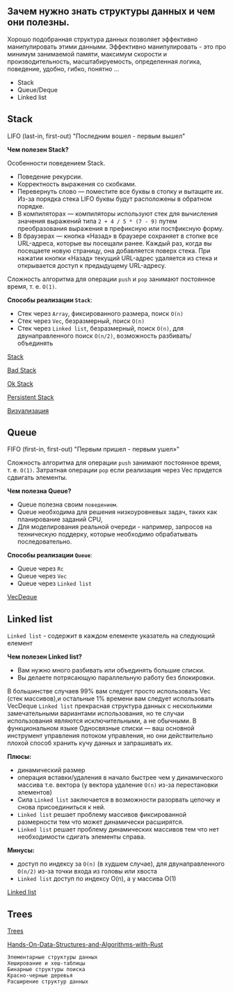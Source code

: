 ## Зачем нужно знать структуры данных и чем они полезны.

Хорошо подобранная структура данных позволяет эффективно манипулировать этими данными. 
Эффективно манипулировать - это про минимум занимаемой памяти, максимум скорости и производительность, масштабируемость, определенная логика, поведение, удобно, гибко, понятно ...  
 
- Stack
- Queue/Deque
- Linked list


## Stack
    
LIFO (last-in, first-out) "Последним вошел - первым вышел"

**Чем полезен Stack?**

Особенности поведением Stack. 

- Поведение рекурсии.
- Корректность выражения со скобками.
- Перевернуть слово — поместите все буквы в стопку и вытащите их. Из-за порядка стека LIFO буквы будут расположены в обратном порядке.
- В компиляторах — компиляторы используют стек для вычисления значения выражений типа `2 + 4 / 5 * (7 - 9)` путем преобразования выражения в префиксную или постфиксную форму.
- В браузерах — кнопка «Назад» в браузере сохраняет в стопке все URL-адреса, которые вы посещали ранее. Каждый раз, когда вы посещаете новую страницу, она добавляется поверх стека. При нажатии кнопки «Назад» текущий URL-адрес удаляется из стека и открывается доступ к предыдущему URL-адресу.

Сложность алгоритма для операции `push` и `pop` занимают постоянное время, т. е. `O(1)`.

**Способы реализации `Stack`**:

- Стек через `Array`, фиксированного размера, поиск `O(n)`
- Стек через `Vec`, безразмерный, поиск `O(n)`
- Стек через `Linked list`, безразмерный, поиск `O(n)`, для двунаправленного поиск `O(n/2)`, возможность разбивать/объединять

[Stack](https://www.programiz.com/dsa/stack)

[Bad Stack](https://rust-unofficial.github.io/too-many-lists/first.html)

[Ok Stack](https://rust-unofficial.github.io/too-many-lists/second.html)

[Persistent Stack](https://rust-unofficial.github.io/too-many-lists/third.html)

[Визуализация](https://www.cs.usfca.edu/~galles/visualization/StackArray.html) 

 
## Queue

FIFO (first-in, first-out) "Первым пришел - первым ушел»"

Сложность алгоритма для операции `push` занимают постоянное время, т. е. `O(1)`.
Затратная операции `pop` если реализация через Vec придется сдвигать элементы. 

**Чем полезна Queue?**

- Queue полезна своим `поведением`.  
- Queue необходима для решения низкоуровневых задач, таких как планирование заданий CPU,
- Для моделирования реальной очереди - например, запросов на техническую поддерку, которые необходимо обрабатывать последовательно.  

**Способы реализации `Queue`**:

- Queue через `Rc`
- Queue через `Vec`
- Queue через `Linked list`

[VecDeque](https://doc.rust-lang.org/std/collections/struct.VecDeque.html)
 
## Linked list

`Linked list` - содержит в каждом елементе указатель на следующий елемент

**Чем полезен Linked list?**

- Вам нужно много разбивать или объединять большие списки. 
- Вы делаете потрясающую параллельную работу без блокировки.

В большинстве случаев 99% вам следует просто использовать Vec (стек массивов),и остальные 1% времени вам следует использовать VecDeque
`Linked list` прекрасная структура данных с несколькими замечательными вариантами использования, но те случаи использования являются исключительными, а не обычными.
В функциональном языке Односвязные списки — ваш основной инструмент управления потоком управления, но они действительно плохой способ хранить кучу данных и запрашивать их.

**Плюсы:**

- динамический размер
- операция вставки/удаления в начало быстрее чем у динамического массива т.е. вектора (у вектора удаление `O(n)` из-за перестановки элементов)
- Сила `Linked list` заключается в возможности разорвать цепочку и снова присоединиться к ней.
- `Linked list` решает проблему массивов фиксированной размерности тем что может динамически расширятся.
- `Linked list` решает проблему динамических массивов тем что нет необходимости сдигать элементы справа.

**Минусы:** 

- доступ по индексу за `O(n)` (в худшем случае), для двунаправленного `O(n/2)` из-за точки входа из головы или хвоста
- `Linked list` доступ по индексу O(n), а у массива O(1)

[Linked list](https://github.com/PacktPublishing/Hands-On-Data-Structures-and-Algorithms-with-Rust/blob/master/Chapter04/src/skip_list.rs)


## Trees

[Trees](https://github.com/PacktPublishing/Hands-On-Data-Structures-and-Algorithms-with-Rust/tree/master/Chapter05/src)

[Hands-On-Data-Structures-and-Algorithms-with-Rust](https://books.google.es/books?id=gYKFDwAAQBAJ&printsec=frontcover&redir_esc=y#v=onepage&q&f=false)



```
Элементарные структуры данных
Хеширование и хеш-таблицы
Бинарные структуры поиска
Красно-черные деревья
Расширение структур данных
```